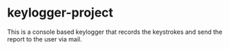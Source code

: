 # keylogger-project
 This is a console based keylogger that records the keystrokes and send the report to the user via mail.
